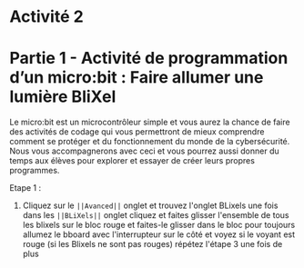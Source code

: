 # Activité 2

# Partie 1 - Activité de programmation d’un micro:bit : Faire allumer une lumière BliXel

Le micro:bit est un microcontrôleur simple et vous aurez la chance de faire des activités de codage qui vous permettront de mieux comprendre comment se protéger et du fonctionnement du monde de la cybersécurité. Nous vous accompagnerons avec ceci et vous pourrez aussi donner du temps aux élèves pour explorer et essayer de créer leurs propres programmes.

Etape 1 :
1. Cliquez sur le ``||Avanced||`` onglet et trouvez l'onglet BLixels
une fois dans les ``||BLiXels||`` onglet cliquez et faites glisser l'ensemble de tous les blixels sur le bloc rouge et faites-le glisser dans le bloc pour toujours
allumez le bboard avec l'interrupteur sur le côté et voyez si le voyant est rouge
(si les Blixels ne sont pas rouges) répétez l'étape 3 une fois de plus
